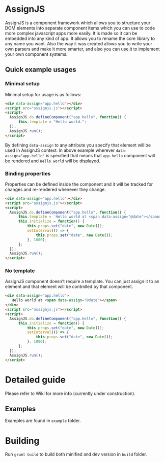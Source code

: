 # AssignJS
AssignJS is a component framework which allows you to structure your DOM elements into separate component items which you can use to code more complex javascript apps more easily. It is made so it can be embedded into any kind of app. It allows you to rename the core library to any name you want. Also the way it was created allows you to write your own parsers and make it more smarter, and also you can use it to implement your own component systems.

## Quick example usages

### Minimal setup

Minimal setup for usage is as follows:

```html
<div data-assign="app.hello"></div>
<script src="assignjs.js"></script>
<script>
  AssignJS.do.defineComponent("app.hello", function() {
      this.template = "Hello world.";
  });
  AssignJS.run();
</script>
```

By defining `data-assign` to any attribute you specify that element will be used in AssignJS context. In above example wherever `data-assign="app.hello"` is specified that means that `app.hello` component will be rendered and `Hello world` will be displayed.

### Binding properties

Properties can be defined inside the component and it will be tracked for changes and re-rendered whenever they change.

```html
<div data-assign="app.hello"></div>
<script src="assignjs.js"></script>
<script>
  AssignJS.do.defineComponent("app.hello", function() {
      this.template = `Hello world at <span data-assign="@date"></span>`;
      this.initialize = function() {
          this.props.set("date", new Date());
          setInterval(() => {
              this.props.set("date", new Date());
          }, 1000);
      };
  });
  AssignJS.run();
</script>
```

### No template

AssignJS component doesn't require a template. You can just assign it to an element and that element will be controlled by that component.

```html
<div data-assign="app.hello">
   Hello world at <span data-assign="@date"></span>
</div>
<script src="assignjs.js"></script>
<script>
  AssignJS.do.defineComponent("app.hello", function() {
      this.initialize = function() {
          this.props.set("date", new Date());
          setInterval(() => {
              this.props.set("date", new Date());
          }, 1000);
      };
  });
  AssignJS.run();
</script>
```

# Detailed guide

Please refer to Wiki for more info (currently under construction).

## Examples

Examples are found in `example` folder.

# Building

Run `grunt build` to build both minified and dev version in `build` folder.